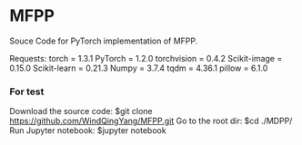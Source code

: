 # MFPP

Souce Code for PyTorch implementation of MFPP.

Requests:
torch = 1.3.1
PyTorch = 1.2.0
torchvision = 0.4.2
Scikit-image = 0.15.0
Scikit-learn = 0.21.3
Numpy = 3.7.4
tqdm = 4.36.1
pillow = 6.1.0

### For test
Download the source code:
$git clone https://github.com/WindQingYang/MFPP.git
Go to the root dir:
$cd ./MDPP/
Run Jupyter notebook:
$jupyter notebook

